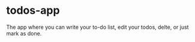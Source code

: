 # todos-app
The app where you can write your to-do list, edit your todos, delte, or just mark as done.
